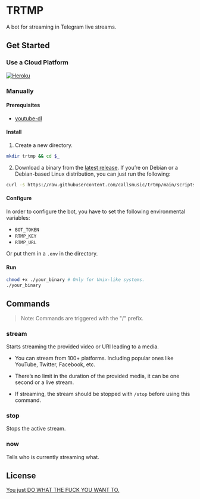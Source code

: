 # TRTMP

A bot for streaming in Telegram live streams.

## Get Started

### Use a Cloud Platform

[![Heroku](https://www.herokucdn.com/deploy/button.svg)](https://heroku.com/deply?template=https://github.com/kilani17/trtmp)

### Manually

#### Prerequisites

- [youtube-dl](http://ytdl-org.github.io/youtube-dl/)

#### Install

1. Create a new directory.

```bash
mkdir trtmp && cd $_
```

2. Download a binary from the
   [latest release](https://github.com/callsmusic/trtmp/releases/latest). If
   you’re on Debian or a Debian-based Linux distribution, you can just run the
   following:

```bash
curl -s https://raw.githubusercontent.com/callsmusic/trtmp/main/scripts/install.debian.sh | bash
```

#### Configure

In order to configure the bot, you have to set the following environmental
variables:

- `BOT_TOKEN`
- `RTMP_KEY`
- `RTMP_URL`

Or put them in a `.env` in the directory.

#### Run

```bash
chmod +x ./your_binary # Only for Unix-like systems.
./your_binary
```

## Commands

> Note: Commands are triggered with the "/" prefix.

### stream

Starts streaming the provided video or URI leading to a media.

- You can stream from 100+ platforms. Including popular ones like YouTube,
  Twitter, Facebook, etc.

- There’s no limit in the duration of the provided media, it can be one second
  or a live stream.

- If streaming, the stream should be stopped with `/stop` before using this
  command.

### stop

Stops the active stream.

### now

Tells who is currently streaming what.

## License

[You just DO WHAT THE FUCK YOU WANT TO.](./LICENSE)
